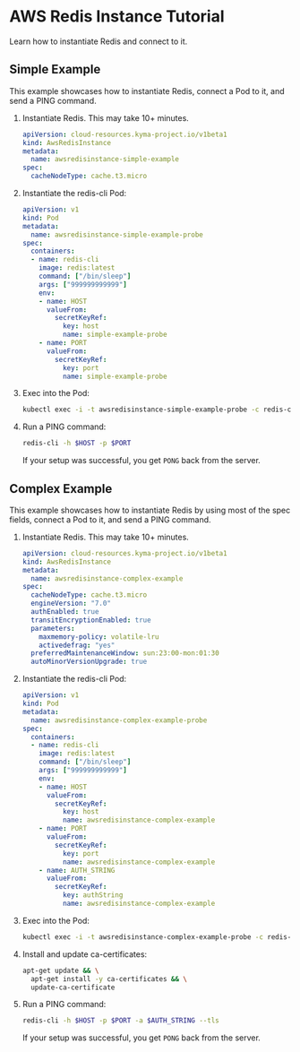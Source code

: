 # AWS Redis Instance Tutorial
Learn how to instantiate Redis and connect to it.
## Simple Example

This example showcases how to instantiate Redis, connect a Pod to it, and send a PING command.

1. Instantiate Redis. This may take 10+ minutes.


   ```yaml
   apiVersion: cloud-resources.kyma-project.io/v1beta1
   kind: AwsRedisInstance
   metadata:
     name: awsredisinstance-simple-example
   spec:
     cacheNodeType: cache.t3.micro
   ```

2. Instantiate the redis-cli Pod:

   ```yaml
   apiVersion: v1
   kind: Pod
   metadata:
     name: awsredisinstance-simple-example-probe
   spec:
     containers:
     - name: redis-cli
       image: redis:latest
       command: ["/bin/sleep"]
       args: ["999999999999"]
       env:
       - name: HOST
         valueFrom:
           secretKeyRef:
             key: host
             name: simple-example-probe
       - name: PORT
         valueFrom:
           secretKeyRef:
             key: port
             name: simple-example-probe
   ```

3. Exec into the Pod:

   ```bash
   kubectl exec -i -t awsredisinstance-simple-example-probe -c redis-cli -- sh -c "clear; (bash || ash || sh)"
   ```

4. Run a PING command:

   ```bash
   redis-cli -h $HOST -p $PORT
   ```
   If your setup was successful, you get `PONG` back from the server.

## Complex Example

This example showcases how to instantiate Redis by using most of the spec fields, connect a Pod to it, and send a PING command.

1. Instantiate Redis. This may take 10+ minutes.

   ```yaml
   apiVersion: cloud-resources.kyma-project.io/v1beta1
   kind: AwsRedisInstance
   metadata:
     name: awsredisinstance-complex-example
   spec:
     cacheNodeType: cache.t3.micro
     engineVersion: "7.0"
     authEnabled: true
     transitEncryptionEnabled: true
     parameters:
       maxmemory-policy: volatile-lru
       activedefrag: "yes"
     preferredMaintenanceWindow: sun:23:00-mon:01:30
     autoMinorVersionUpgrade: true
   ```

2. Instantiate the redis-cli Pod:

   ```yaml
   apiVersion: v1
   kind: Pod
   metadata:
     name: awsredisinstance-complex-example-probe
   spec:
     containers:
     - name: redis-cli
       image: redis:latest
       command: ["/bin/sleep"]
       args: ["999999999999"]
       env:
       - name: HOST
         valueFrom:
           secretKeyRef:
             key: host
             name: awsredisinstance-complex-example
       - name: PORT
         valueFrom:
           secretKeyRef:
             key: port
             name: awsredisinstance-complex-example
       - name: AUTH_STRING
         valueFrom:
           secretKeyRef:
             key: authString
             name: awsredisinstance-complex-example
   ```

3. Exec into the Pod:

   ```bash
   kubectl exec -i -t awsredisinstance-complex-example-probe -c redis-cli -- sh -c "clear; (bash || ash || sh)"
   ```

4. Install and update ca-certificates:

   ```bash
   apt-get update && \
     apt-get install -y ca-certificates && \
     update-ca-certificate
   ```

5. Run a PING command:

   ```bash
   redis-cli -h $HOST -p $PORT -a $AUTH_STRING --tls
   ```
   If your setup was successful, you get `PONG` back from the server.

